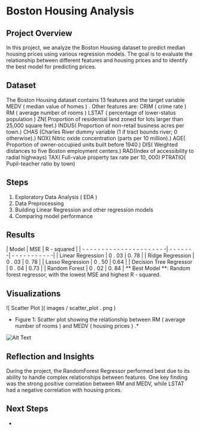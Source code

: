 # Boston Housing Analysis
## Project Overview
In this project, we analyze the Boston Housing dataset to predict median
housing prices using various regression models. The goal is to evaluate
the relationship between different features and housing prices and to
identify the best model for predicting prices.
## Dataset
The Boston Housing dataset contains 13 features and the target variable MEDV ( median value of homes ) . 
Other features are: 
CRIM ( crime rate )
RM ( average number of rooms )
LSTAT ( percentage of lower-status population )
ZN( Proportion of residential land zoned for lots larger than 25,000 square feet.)
INDUS( Proportion of non-retail business acres per town.)
CHAS (Charles River dummy variable (1 if tract bounds river; 0 otherwise).)
NOX( Nitric oxide concentration (parts per 10 million).)
AGE( Proportion of owner-occupied units built before 1940.)
DIS( Weighted distances to five Boston employment centers.)
RAD(Index of accessibility to radial highways)
TAX( Full-value property tax rate per 10, 000)
PTRATIO( Pupil-teacher ratio by town)

## Steps
1. Exploratory Data Analysis ( EDA )
2. Data Preprocessing
3. Building Linear Regression and other regression models
4. Comparing model performance
## Results
| Model | MSE | R - squared |
| - - - - - - - - - - - - - - - - - - - - - -| - - - - - - -| - - - - - - - - - - -|
| Linear Regression | 0 . 03 | 0. 78 |
| Ridge Regression | 0 . 03 | 0. 78 |
| Lasso Regression | 0 . 50 | 0.64 |
| Decision Tree Regressor | 0 . 04 | 0.73 |
| Random Forest | 0 . 02 | 0. 84 |
** Best Model **: Random forest regressor, with the lowest MSE and highest R - squared.
## Visualizations
![ Scatter Plot ]( images / scatter_plot . png )
* Figure 1: Scatter plot showing the relationship between RM ( average
number of rooms ) and MEDV ( housing prices ) .*

![Alt Text](relative/path/to/image.png)


## Reflection and Insights
During the project, the RandomForest Regressor performed best due to its
ability to handle complex relationships between features. One key
finding was the strong positive correlation between RM and MEDV, while
LSTAT had a negative correlation with housing prices.
## Next Steps
- 
